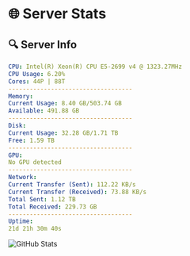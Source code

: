 # 🌐 Server Stats
## 🔍 Server Info
```yaml
CPU: Intel(R) Xeon(R) CPU E5-2699 v4 @ 1323.27MHz
CPU Usage: 6.20%
Cores: 44P | 88T
-----------------------------------
Memory:
Current Usage: 8.40 GB/503.74 GB
Available: 491.88 GB
-----------------------------------
Disk:
Current Usage: 32.28 GB/1.71 TB
Free: 1.59 TB
-----------------------------------
GPU:
No GPU detected
-----------------------------------
Network:
Current Transfer (Sent): 112.22 KB/s
Current Transfer (Received): 73.88 KB/s
Total Sent: 1.12 TB
Total Received: 229.73 GB
-----------------------------------
Uptime:
21d 21h 30m 40s
```
![GitHub Stats](https://img.shields.io/badge/Updated-2025-05-11_14:39:28-blue)